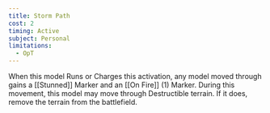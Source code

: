 ```yaml
---
title: Storm Path
cost: 2
timing: Active
subject: Personal
limitations:
  - OpT
---
```

When this model Runs or Charges this activation, any model moved through gains a [[Stunned]] Marker and an [[On Fire]] (1) Marker.
During this movement, this model may move through Destructible terrain. If it does, remove the terrain from the battlefield.
